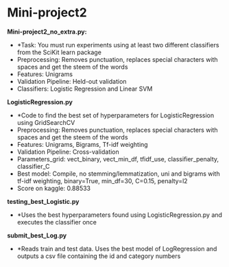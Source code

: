 # Mini-project2

**Mini-project2_no_extra.py:**
* *Task: You must run experiments using at least two different classifiers from the SciKit learn package
* Preprocessing: Removes punctuation, replaces special characters with spaces and get the steem of the words
* Features: Unigrams
* Validation Pipeline: Held-out validation
* Classifiers: Logistic Regression and Linear SVM

**LogisticRegression.py**
* *Code to find the best set of hyperparameters for LogisticRegression using GridSearchCV
* Preprocessing: Removes punctuation, replaces special characters with spaces and get the steem of the words
* Features: Unigrams, Bigrams, Tf-idf weighting
* Validation Pipeline: Cross-validation
* Parameters_grid: vect_binary, vect_min_df, tfidf_use, classifier_penalty, classifier_C
* Best model: Compile, no stemming/lemmatization, uni and bigrams with tf-idf weighting, binary=True, min_df=30, C=0.15, penalty=l2
* Score on kaggle: 0.88533

**testing_best_Logistic.py**
* *Uses the best hyperparameters found using LogisticRegression.py and executes the classifier once

**submit_best_Log.py**
* *Reads train and test data. Uses the best model of LogRegression and outputs a csv file containing the id and category numbers
